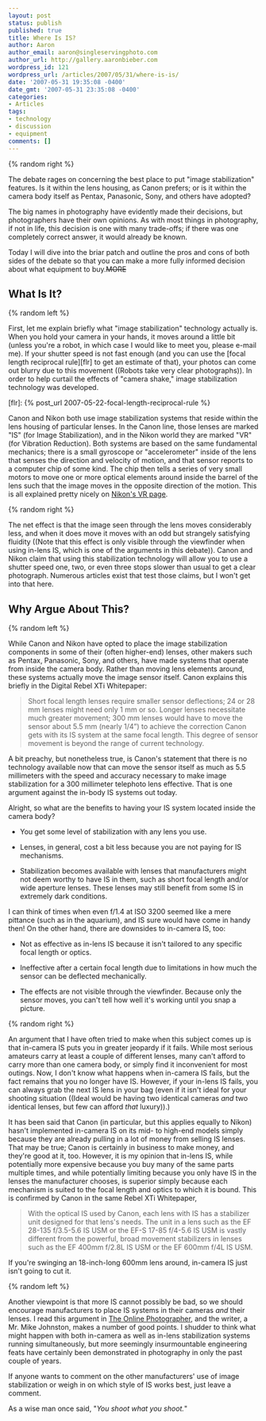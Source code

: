 ```yaml
---
layout: post
status: publish
published: true
title: Where Is IS?
author: Aaron
author_email: aaron@singleservingphoto.com
author_url: http://gallery.aaronbieber.com
wordpress_id: 121
wordpress_url: /articles/2007/05/31/where-is-is/
date: '2007-05-31 19:35:08 -0400'
date_gmt: '2007-05-31 23:35:08 -0400'
categories:
- Articles
tags:
- technology
- discussion
- equipment
comments: []
---
```

{% random right %}

The debate rages on concerning the best place to put "image stabilization"
features. Is it within the lens housing, as Canon prefers; or is it within the
camera body itself as Pentax, Panasonic, Sony, and others have adopted?

The big names in photography have evidently made their decisions, but
photographers have their own opinions. As with most things in photography, if
not in life, this decision is one with many trade-offs; if there was one
completely correct answer, it would already be known.

Today I will dive into the briar patch and outline the pros and cons of both
sides of the debate so that you can make a more fully informed decision about
what equipment to buy.~~MORE~~

## What Is It?

{% random left %}

First, let me explain briefly what "image stabilization" technology actually
is. When you hold your camera in your hands, it moves around a little bit
(unless you're a robot, in which case I would like to meet you, please e-mail
me). If your shutter speed is not fast enough (and you can use
the [focal length reciprocal rule][flr] to get an estimate of that), your photos
can come out blurry due to this movement ((Robots take very clear
photographs)). In order to help curtail the effects of "camera shake," image
stabilization technology was developed.

[flr]: {% post_url 2007-05-22-focal-length-reciprocal-rule %}

Canon and Nikon both use image stabilization systems that reside within the lens
housing of particular lenses. In the Canon line, those lenses are marked "IS"
(for Image Stabilization), and in the Nikon world they are marked "VR" (for
Vibration Reduction). Both systems are based on the same fundamental mechanics;
there is a small gyroscope or "accelerometer" inside of the lens that senses the
direction and velocity of motion, and that sensor reports to a computer chip of
some kind. The chip then tells a series of very small motors to move one or more
optical elements around inside the barrel of the lens such that the image moves
in the opposite direction of the motion. This is all explained pretty nicely
on [Nikon's VR page][nvr].

[nvr]: http://www.nikon.co.jp/main/eng/portfolio/about/technology/nikon_technology/vr_e/index.htm

{% random right %}

The net effect is that the image seen through the lens moves considerably less,
and when it does move it moves with an odd but strangely satisfying fluidity
((Note that this effect is only visible through the viewfinder when using
in-lens IS, which is one of the arguments in this debate)). Canon and Nikon
claim that using this stabilization technology will allow you to use a shutter
speed one, two, or even three stops slower than usual to get a clear photograph.
Numerous articles exist that test those claims, but I won't get into that here.

## Why Argue About This?

{% random left %}

While Canon and Nikon have opted to place the image stabilization components in
some of their (often higher-end) lenses, other makers such as Pentax, Panasonic,
Sony, and others, have made systems that operate from inside the camera
body. Rather than moving lens elements around, these systems actually move the
image sensor itself. Canon explains this briefly in the Digital Rebel XTi
Whitepaper:

> Short focal length lenses require smaller sensor deflections; 24 or 28 mm
> lenses might need only 1 mm or so. Longer lenses necessitate much greater
> movement; 300 mm lenses would have to move the sensor about 5.5 mm (nearly
> 1/4”) to achieve the correction Canon gets with its IS system at the same
> focal length. This degree of sensor movement is beyond the range of current
> technology.

A bit preachy, but nonetheless true, is Canon's statement that there is no
technology available now that can move the sensor itself as much as 5.5
millimeters with the speed and accuracy necessary to make image stabilization
for a 300 millimeter telephoto lens effective. That is one argument against the
in-body IS systems out today.

Alright, so what are the benefits to having your IS system located inside the
camera body?

* You get some level of stabilization with any lens you use.

* Lenses, in general, cost a bit less because you are not paying for IS
  mechanisms.

* Stabilization becomes available with lenses that manufacturers might not deem
  worthy to have IS in them, such as short focal length and/or wide aperture
  lenses. These lenses may still benefit from some IS in extremely dark
  conditions.

I can think of times when even f/1.4 at ISO 3200 seemed like a mere pittance
(such as in the aquarium), and IS sure would have come in handy then! On the
other hand, there are downsides to in-camera IS, too:

* Not as effective as in-lens IS because it isn't tailored to any specific focal
  length or optics.

* Ineffective after a certain focal length due to limitations in how much the
  sensor can be deflected mechanically.
  
* The effects are not visible through the viewfinder. Because only the sensor
  moves, you can't tell how well it's working until you snap a picture.

{% random right %}

An argument that I have often tried to make when this subject comes up is that
in-camera IS puts you in greater jeopardy if it fails. While most serious
amateurs carry at least a couple of different lenses, many can't afford to carry
more than one camera body, or simply find it inconvenient for most outings. Now,
I don't know what happens when in-camera IS fails, but the fact remains that you
no longer have IS.  However, if your in-lens IS fails, you can always grab the
next IS lens in your bag (even if it isn't ideal for your shooting situation
((Ideal would be having two identical cameras _and_ two identical lenses, but
few can afford _that_ luxury)).)

It has been said that Canon (in particular, but this applies equally to Nikon)
hasn't implemented in-camera IS on its mid- to high-end models simply because
they are already pulling in a lot of money from selling IS lenses. That may be
true; Canon is certainly in business to make money, and they're good at it,
too. However, it is my opinion that in-lens IS, while potentially more expensive
because you buy many of the same parts multiple times, and while potentially
limiting because you only have IS in the lenses the manufacturer chooses, is
superior simply because each mechanism is suited to the focal length and optics
to which it is bound. This is confirmed by Canon in the same Rebel XTi
Whitepaper,

> With the optical IS used by Canon, each lens with IS has a stabilizer unit
> designed for that lens's needs. The unit in a lens such as the EF 28-135
> f/3.5-5.6 IS USM or the EF-S 17-85 f/4-5.6 IS USM is vastly different from the
> powerful, broad movement stabilizers in lenses such as the EF 400mm f/2.8L IS
> USM or the EF 600mm f/4L IS USM.

If you're swinging an 18-inch-long 600mm lens around, in-camera IS just isn't
going to cut it.

{% random left %}

Another viewpoint is that more IS cannot possibly be bad, so we should encourage
manufacturers to place IS systems in their cameras *and* their lenses. I read
this argument in [The Online Photographer][top], and the writer, a Mr. Mike
Johnston, makes a number of good points. I shudder to think what might happen
with both in-camera as well as in-lens stabilization systems running
simultaneously, but more seemingly insurmountable engineering feats have
certainly been demonstrated in photography in only the past couple of years.

[top]: http://theonlinephotographer.blogspot.com/2006/12/more-on-in-camera-vs-in-lens-image.html

If anyone wants to comment on the other manufacturers' use of image
stabilization or weigh in on which style of IS works best, just leave a comment.

As a wise man once said, "_You shoot what you shoot._"
